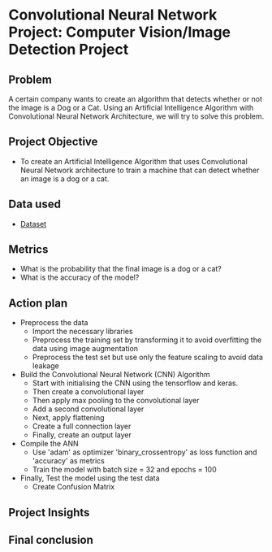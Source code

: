 # Convolutional Neural Network Project: Computer Vision/Image Detection Project
## Problem
A certain company wants to create an algorithm that detects whether or not the image is a Dog or a Cat. Using an Artificial Intelligence Algorithm with Convolutional Neural Network Architecture, we will try to solve this problem.

## Project Objective
- To create an Artificial Intelligence Algorithm that uses Convolutional Neural Network architecture to train a machine that can detect whether an image is a dog or a cat.

## Data used
- <a href = "asdfasdf">Dataset</a>

## Metrics
- What is the probability that the final image is a dog or a cat?
- What is the accuracy of the model?

## Action plan
- Preprocess the data
  - Import the necessary libraries
  - Preprocess the training set by transforming it to avoid overfitting the data using image augmentation
  - Preprocess the test set but use only the feature scaling to avoid data leakage
- Build the Convolutional Neural Network (CNN) Algorithm
  - Start with initialising the CNN using the tensorflow and keras.
  - Then create a convolutional layer
  - Then apply max pooling to the convolutional layer
  - Add a second convolutional layer
  - Next, apply flattening
  - Create a full connection layer
  - Finally, create an output layer
- Compile the ANN
  - Use 'adam' as optimizer 'binary_crossentropy' as loss function and 'accuracy' as metrics
  - Train the model with batch size = 32 and epochs = 100
- Finally, Test the model using the test data
  - Create Confusion Matrix
## Project Insights


## Final conclusion
